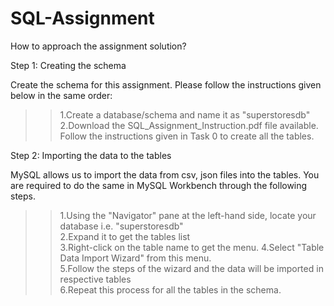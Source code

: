 # SQL-Assignment

How to approach the assignment solution?

 

Step 1: Creating the schema

Create the schema for this assignment. Please follow the instructions given below in the same order:

  >>1.Create a database/schema and name it as "superstoresdb"  
  >>2.Download the SQL_Assignment_Instruction.pdf file available. Follow the instructions given in Task 0 to create all the tables.

Step 2: Importing the data to the tables

MySQL allows us to import the data from csv, json files into the tables. You are required to do the same in MySQL Workbench through the following steps.

  >>1.Using the "Navigator" pane at the left-hand side, locate your database i.e. "superstoresdb"  
  >>2.Expand it to get the tables list  
  >>3.Right-click on the table name to get the menu.
  >>4.Select "Table Data Import Wizard" from this menu.  
  >>5.Follow the steps of the wizard and the data will be imported in respective tables  
  >>6.Repeat this process for all the tables in the schema.  

